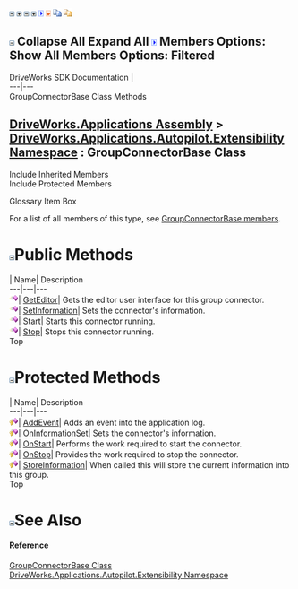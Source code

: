 ![](dotnetimages/collapse.gif) ![](dotnetimages/expand.gif) ![](dotnetimages/collapse.gif) ![](dotnetimages/expand.gif) ![](dotnetimages/drpdown.gif) ![](dotnetimages/drpdown_orange.gif) ![](dotnetimages/copycode.gif) ![](dotnetimages/copycodeHighlight.gif)

![](dotnetimages/collapse.gif) Collapse All Expand All ![](dotnetimages/drpdown.gif) Members Options: Show All  Members Options: Filtered   
---  
DriveWorks SDK Documentation  |   
---|---  
GroupConnectorBase<T> Class Methods   
  
[DriveWorks.Applications Assembly](topic13.md) > [DriveWorks.Applications.Autopilot.Extensibility Namespace](topic1633.md) : GroupConnectorBase<T> Class  
---  
  
Include Inherited Members    
Include Protected Members    


Glossary Item Box

For a list of all members of this type, see [GroupConnectorBase<T> members](topic1858.md).

# ![](dotnetimages/collapse.gif)Public Methods

| Name| Description  
---|---|---  
![Public Method](dotnetimages/publicMethod.gif)| [GetEditor](topic1864.md)| Gets the editor user interface for this group connector.   
![Public Method](dotnetimages/publicMethod.gif)| [SetInformation](topic1868.md)| Sets the connector's information.   
![Public Method](dotnetimages/publicMethod.gif)| [Start](topic1869.md)| Starts this connector running.   
![Public Method](dotnetimages/publicMethod.gif)| [Stop](topic1870.md)| Stops this connector running.   
Top

# ![](dotnetimages/collapse.gif)Protected Methods

| Name| Description  
---|---|---  
![Protected Method](dotnetimages/protectedMethod.gif)| [AddEvent](topic1863.md)| Adds an event into the application log.   
![Protected Method](dotnetimages/protectedMethod.gif)| [OnInformationSet](topic1865.md)| Sets the connector's information.   
![Protected Method](dotnetimages/protectedMethod.gif)| [OnStart](topic1866.md)| Performs the work required to start the connector.   
![Protected Method](dotnetimages/protectedMethod.gif)| [OnStop](topic1867.md)| Provides the work required to stop the connector.   
![Protected Method](dotnetimages/protectedMethod.gif)| [StoreInformation](topic1871.md)| When called this will store the current information into this group.   
Top

# ![](dotnetimages/collapse.gif)See Also

#### Reference

[GroupConnectorBase<T> Class](topic1857.md)   
[DriveWorks.Applications.Autopilot.Extensibility Namespace](topic1633.md)


